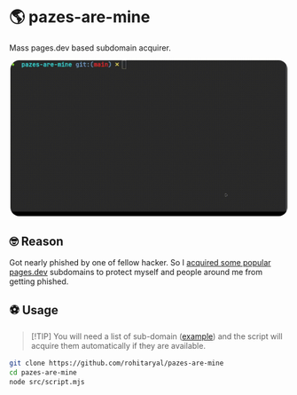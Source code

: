 # 🌎 pazes-are-mine
Mass pages.dev based subdomain acquirer.

<p style="text-align: center">
<img src="./files/demo.gif" style="max-width: 500px;border-radius:1rem;">
</p>

## 🤓 Reason
Got nearly phished by one of fellow hacker. So I [acquired some popular pages.dev](https://github.com/rohitaryal/domain-acquired-notice)
subdomains to protect myself and people around me
from getting phished.

## ⚽ Usage
>[!TIP] You will need a list of sub-domain ([example](./files/domains.txt)) and the script will acquire them automatically if they are available.

```bash
git clone https://github.com/rohitaryal/pazes-are-mine
cd pazes-are-mine
node src/script.mjs
```